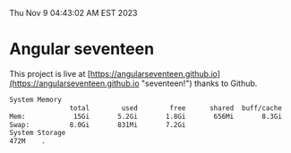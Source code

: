 Thu Nov  9 04:43:02 AM EST 2023

# Angular seventeen


This project is live at [https://angularseventeen.github.io](https://angularseventeen.github.io "seventeen!") thanks to Github.

```bash
System Memory
               total        used        free      shared  buff/cache   available
Mem:            15Gi       5.2Gi       1.8Gi       656Mi       8.3Gi       9.1Gi
Swap:          8.0Gi       831Mi       7.2Gi
System Storage
472M	.
```
